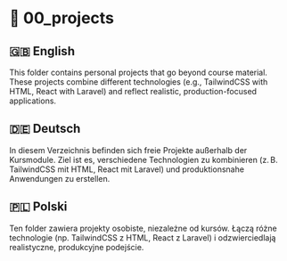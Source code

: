 # 📁 00_projects

## 🇬🇧 English

This folder contains personal projects that go beyond course material. These projects combine different technologies (e.g., TailwindCSS with HTML, React with Laravel) and reflect realistic, production-focused applications.

## 🇩🇪 Deutsch

In diesem Verzeichnis befinden sich freie Projekte außerhalb der Kursmodule. Ziel ist es, verschiedene Technologien zu kombinieren (z. B. TailwindCSS mit HTML, React mit Laravel) und produktionsnahe Anwendungen zu erstellen.

## 🇵🇱 Polski

Ten folder zawiera projekty osobiste, niezależne od kursów. Łączą różne technologie (np. TailwindCSS z HTML, React z Laravel) i odzwierciedlają realistyczne, produkcyjne podejście.